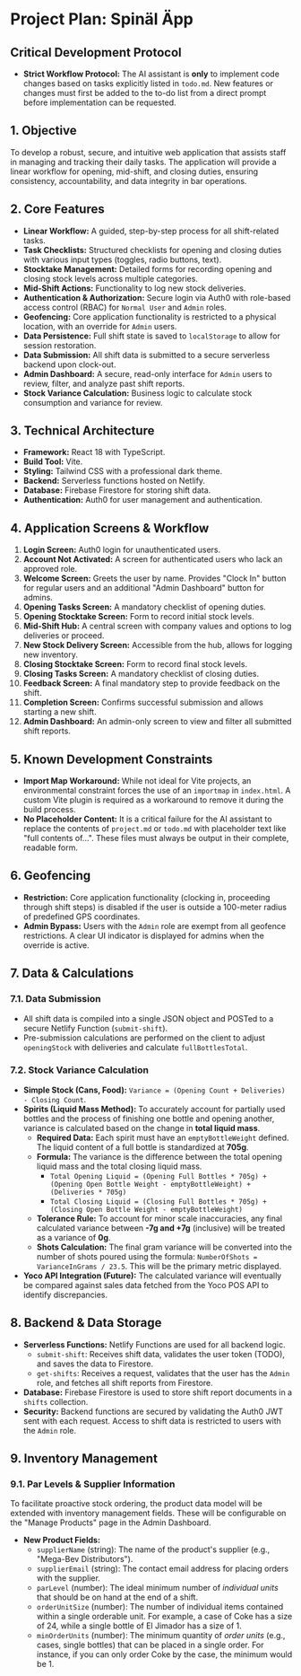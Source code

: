 # Project Plan: Spinäl Äpp

## Critical Development Protocol

- **Strict Workflow Protocol:** The AI assistant is **only** to implement code changes based on tasks explicitly listed in `todo.md`. New features or changes must first be added to the to-do list from a direct prompt before implementation can be requested.

## 1. Objective

To develop a robust, secure, and intuitive web application that assists staff in managing and tracking their daily tasks. The application will provide a linear workflow for opening, mid-shift, and closing duties, ensuring consistency, accountability, and data integrity in bar operations.

## 2. Core Features

- **Linear Workflow:** A guided, step-by-step process for all shift-related tasks.
- **Task Checklists:** Structured checklists for opening and closing duties with various input types (toggles, radio buttons, text).
- **Stocktake Management:** Detailed forms for recording opening and closing stock levels across multiple categories.
- **Mid-Shift Actions:** Functionality to log new stock deliveries.
- **Authentication & Authorization:** Secure login via Auth0 with role-based access control (RBAC) for `Normal User` and `Admin` roles.
- **Geofencing:** Core application functionality is restricted to a physical location, with an override for `Admin` users.
- **Data Persistence:** Full shift state is saved to `localStorage` to allow for session restoration.
- **Data Submission:** All shift data is submitted to a secure serverless backend upon clock-out.
- **Admin Dashboard:** A secure, read-only interface for `Admin` users to review, filter, and analyze past shift reports.
- **Stock Variance Calculation:** Business logic to calculate stock consumption and variance for review.

## 3. Technical Architecture

- **Framework:** React 18 with TypeScript.
- **Build Tool:** Vite.
- **Styling:** Tailwind CSS with a professional dark theme.
- **Backend:** Serverless functions hosted on Netlify.
- **Database:** Firebase Firestore for storing shift data.
- **Authentication:** Auth0 for user management and authentication.

## 4. Application Screens & Workflow

1.  **Login Screen:** Auth0 login for unauthenticated users.
2.  **Account Not Activated:** A screen for authenticated users who lack an approved role.
3.  **Welcome Screen:** Greets the user by name. Provides "Clock In" button for regular users and an additional "Admin Dashboard" button for admins.
4.  **Opening Tasks Screen:** A mandatory checklist of opening duties.
5.  **Opening Stocktake Screen:** Form to record initial stock levels.
6.  **Mid-Shift Hub:** A central screen with company values and options to log deliveries or proceed.
7.  **New Stock Delivery Screen:** Accessible from the hub, allows for logging new inventory.
8.  **Closing Stocktake Screen:** Form to record final stock levels.
9.  **Closing Tasks Screen:** A mandatory checklist of closing duties.
10. **Feedback Screen:** A final mandatory step to provide feedback on the shift.
11. **Completion Screen:** Confirms successful submission and allows starting a new shift.
12. **Admin Dashboard:** An admin-only screen to view and filter all submitted shift reports.

## 5. Known Development Constraints

- **Import Map Workaround:** While not ideal for Vite projects, an environmental constraint forces the use of an `importmap` in `index.html`. A custom Vite plugin is required as a workaround to remove it during the build process.
- **No Placeholder Content:** It is a critical failure for the AI assistant to replace the contents of `project.md` or `todo.md` with placeholder text like "full contents of...". These files must always be output in their complete, readable form.

## 6. Geofencing

- **Restriction:** Core application functionality (clocking in, proceeding through shift steps) is disabled if the user is outside a 100-meter radius of predefined GPS coordinates.
- **Admin Bypass:** Users with the `Admin` role are exempt from all geofence restrictions. A clear UI indicator is displayed for admins when the override is active.

## 7. Data & Calculations

### 7.1. Data Submission
- All shift data is compiled into a single JSON object and POSTed to a secure Netlify Function (`submit-shift`).
- Pre-submission calculations are performed on the client to adjust `openingStock` with deliveries and calculate `fullBottlesTotal`.

### 7.2. Stock Variance Calculation
- **Simple Stock (Cans, Food):** `Variance = (Opening Count + Deliveries) - Closing Count`.
- **Spirits (Liquid Mass Method):** To accurately account for partially used bottles and the process of finishing one bottle and opening another, variance is calculated based on the change in **total liquid mass**.
    - **Required Data:** Each spirit must have an `emptyBottleWeight` defined. The liquid content of a full bottle is standardized at **705g**.
    - **Formula:** The variance is the difference between the total opening liquid mass and the total closing liquid mass.
        - `Total Opening Liquid = (Opening Full Bottles * 705g) + (Opening Open Bottle Weight - emptyBottleWeight) + (Deliveries * 705g)`
        - `Total Closing Liquid = (Closing Full Bottles * 705g) + (Closing Open Bottle Weight - emptyBottleWeight)`
    - **Tolerance Rule:** To account for minor scale inaccuracies, any final calculated variance between **-7g and +7g** (inclusive) will be treated as a variance of **0g**.
    - **Shots Calculation:** The final gram variance will be converted into the number of shots poured using the formula: `NumberOfShots = VarianceInGrams / 23.5`. This will be the primary metric displayed.
- **Yoco API Integration (Future):** The calculated variance will eventually be compared against sales data fetched from the Yoco POS API to identify discrepancies.

## 8. Backend & Data Storage

- **Serverless Functions:** Netlify Functions are used for all backend logic.
  - `submit-shift`: Receives shift data, validates the user token (TODO), and saves the data to Firestore.
  - `get-shifts`: Receives a request, validates that the user has the `Admin` role, and fetches all shift reports from Firestore.
- **Database:** Firebase Firestore is used to store shift report documents in a `shifts` collection.
- **Security:** Backend functions are secured by validating the Auth0 JWT sent with each request. Access to shift data is restricted to users with the `Admin` role.

## 9. Inventory Management

### 9.1. Par Levels & Supplier Information
To facilitate proactive stock ordering, the product data model will be extended with inventory management fields. These will be configurable on the "Manage Products" page in the Admin Dashboard.

- **New Product Fields:**
  - `supplierName` (string): The name of the product's supplier (e.g., "Mega-Bev Distributors").
  - `supplierEmail` (string): The contact email address for placing orders with the supplier.
  - `parLevel` (number): The ideal minimum number of *individual units* that should be on hand at the end of a shift.
  - `orderUnitSize` (number): The number of individual items contained within a single orderable unit. For example, a case of Coke has a size of 24, while a single bottle of El Jimador has a size of 1.
  - `minOrderUnits` (number): The minimum quantity of *order units* (e.g., cases, single bottles) that can be placed in a single order. For instance, if you can only order Coke by the case, the minimum would be 1.